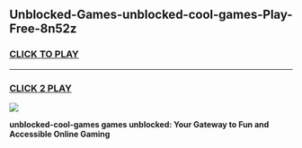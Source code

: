 
## Unblocked-Games-unblocked-cool-games-Play-Free-8n52z
<h3>
<a href="https://premium76.site?title=unblocked-cool-games&ref=21A">CLICK TO PLAY</a></h3>
<hr>

<h3>
<a href="https://premium76.site?title=unblocked-cool-games&ref=21A">CLICK 2 PLAY</a>
  
</h3>

<a href="https://premium76.site?title=unblocked-cool-games&ref=21A"><img src="https://clearcache.store/games.png"></a>


**unblocked-cool-games games unblocked: Your Gateway to Fun and Accessible Online Gaming**

